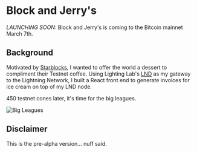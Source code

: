 # Block and Jerry's

*LAUNCHING SOON:* Block and Jerry's is coming to the Bitcoin mainnet March 7th.

## Background
Motivated by [Starblocks](https://starblocks.acinq.co/#/), I wanted to offer the world a dessert to compliment their Testnet coffee. Using Lighting Lab's [LND](https://github.com/lightningnetwork/lnd) as my gateway to the Lightning Network, I built a React front end to generate invoices for ice cream on top of my LND node.

450 testnet cones later, it's time for the big leagues.

![Big Leagues](https://media.giphy.com/media/3oAt20WaK4ZpWdD63m/giphy.gif)

## Disclaimer
This is the pre-alpha version... nuff said.
